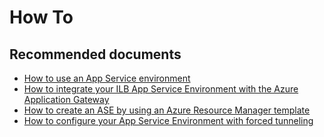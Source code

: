 <properties
	pageTitle="How To"
	description="How To"
	service="microsoft.ase"
	resource="ase"
	authors="shrahman"
	displayOrder=""
	selfHelpType="generic"
	supportTopicIds="32608413"
	resourceTags=""
	productPesIds="16533"
	cloudEnvironments="public, Fairfax, usnat, ussec"
	articleId="963f3368-e234-44d1-8ce0-32c03847a99d"
	ownershipId="Compute_AppService"
/>

# How To

## **Recommended documents**
* [How to use an App Service environment ](https://docs.microsoft.com/azure/app-service/environment/using-an-ase)
* [How to integrate your ILB App Service Environment with the Azure Application Gateway](https://docs.microsoft.com/azure/app-service/environment/integrate-with-application-gateway)
* [How to create an ASE by using an Azure Resource Manager template](https://docs.microsoft.com/azure/app-service/environment/create-from-template)
* [How to configure your App Service Environment with forced tunneling](https://docs.microsoft.com/azure/app-service/environment/forced-tunnel-support)
